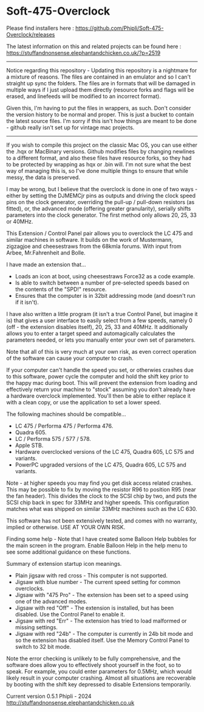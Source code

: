 # Soft-475-Overclock

Please find installers here : https://github.com/Phipli/Soft-475-Overclock/releases

The latest information on this and related projects can be found here : https://stuffandnonsense.elephantandchicken.co.uk/?p=2519
______________

Notice regarding this repository -
Updating this repository is a nightmare for a mixture of reasons. The files are contained in an emulator and so I can't straight up sync the folders.
The files are in formats that will be damaged in multiple ways if I just upload them directly (resource forks and flags will be erased, and linefeeds will be modified to an incorrect format).

Given this, I'm having to put the files in wrappers, as such. Don't consider the version history to be normal and proper. This is just a bucket to contain the latest source files. I'm sorry if this isn't how things are meant to be done - github really isn't set up for vintage mac projects.
______________

If you wish to compile this project on the classic Mac OS, you can use either the .hqx or MacBinary versions. Github modifies files by changing newlines to a different format, and also these files have resource forks, so they had to be protected by wrapping as hqx or .bin will. I'm not sure what the best way of managing this is, so I've done multiple things to ensure that while messy, the data is preserved.

I may be wrong, but I believe that the overclock is done in one of two ways - either by setting the DJMEMCjr pins as outputs and driving the clock speed pins on the clock generator, overriding the pull-up / pull-down resistors (as fitted), or, the advanced mode (offering greater granularity), serially shifts parameters into the clock generator. The first method only allows 20, 25, 33 or 40MHz.

This Extension / Control Panel pair allows you to overclock the LC 475 and similar machines in software. It builds on the work of Mustermann, zigzagjoe and cheesestraws from the 68kmla forums. With input from Arbee, Mr.Fahrenheit and Bolle.

I have made an extension that...
- Loads an icon at boot, using cheesestraws Force32 as a code example.
- Is able to switch between a number of pre-selected speeds based on the contents of the "SPD!" resource.
- Ensures that the computer is in 32bit addressing mode (and doesn't run if it isn't).

I have also written a little program (it isn't a true Control Panel, but imagine it is) that gives a user interface to easily select from a few speeds, namely 0 (off - the extension disables itself), 20, 25, 33 and 40MHz. It additionally allows you to enter a target speed and automagically calculates the parameters needed, or lets you manually enter your own set of parameters.

Note that all of this is very much at your own risk, as even correct operation of the software can cause your computer to crash.

If your computer can't handle the speed you set, or otherwies crashes due to this software, power cycle the computer and hold the shift key prior to the happy mac during boot. This will prevent the extension from loading and effectively return your machine to "stock" assuming you don't already have a hardware overclock implemented. You'll then be able to either replace it with a clean copy, or use the application to set a lower speed.

The following machines should be compatible...
- LC 475 / Performa 475 / Performa 476.
- Quadra 605.
- LC / Performa 575 / 577  / 578.
- Apple STB.
- Hardware overclocked versions of the LC 475, Quadra 605, LC 575 and variants.
- PowerPC upgraded versions of the LC 475, Quadra 605, LC 575 and variants.

Note - at higher speeds you may find you get disk access related crashes. This may be possible to fix by moving the resistor R96 to position R95 (near the fan header). This divides the clock to the SCSI chip by two, and puts the SCSI chip back in spec for 33MHz and higher speeds. This configuration matches what was shipped on similar 33MHz machines such as the LC 630.

This software has not been extensively tested, and comes with no warranty, implied or otherwise. USE AT YOUR OWN RISK.

Finding some help - Note that I have created some Balloon Help bubbles for the main screen in the program. Enable Balloon Help in the help menu to see some additional guidance on these functions.

Summary of extension startup icon meanings.

- Plain jigsaw with red cross - This computer is not supported.
- Jigsaw with blue number - The current speed setting for common overclocks.
- Jigsaw with "475 Pro" - The extension has been set to a speed using one of the advanced modes.
- Jigsaw with red "Off" - The extension is installed, but has been disabled. Use the Control Panel to enable it.
- Jigsaw with red "Err" - The extension has tried to load malformed or missing settings.
- Jigsaw with red "24b" - The computer is currently in 24b bit mode and so the extension has disabled itself. Use the Memory Control Panel to switch to 32 bit mode.

Note the error checking is unlikely to be fully comprehensive, and the software does allow you to effectively shoot yourself in the foot, so to speak. For example, you could enter parameters for 0.5MHz, which would likely result in your computer crashing. Almost all situations are recoverable by booting with the shift key depressed to disable Extensions temporarily.

Current version 0.5.1
Phipli - 2024
http://stuffandnonsense.elephantandchicken.co.uk

